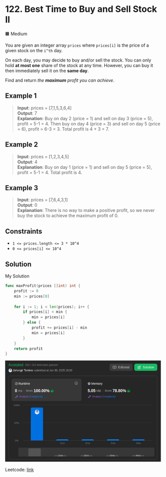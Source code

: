 # 122. Best Time to Buy and Sell Stock II

🟧 Medium

You are given an integer array `prices` where `prices[i]` is the price of a given stock on the `i^th` day.

On each day, you may decide to buy and/or sell the stock. You can only hold **at most one** share of the stock at any time. However, you can buy it then immediately sell it on the **same day**.

Find and return *the **maximum** profit you can achieve*.

## Example 1

> **Input**: prices = [7,1,5,3,6,4] \
> **Output**: 7 \
> **Explanation**: Buy on day 2 (price = 1) and sell on day 3 (price = 5), profit = 5-1 = 4.
Then buy on day 4 (price = 3) and sell on day 5 (price = 6), profit = 6-3 = 3.
Total profit is 4 + 3 = 7.

## Example 2

> **Input**: prices = [1,2,3,4,5] \
> **Output**: 4 \
> **Explanation**: Buy on day 1 (price = 1) and sell on day 5 (price = 5), profit = 5-1 = 4.
Total profit is 4.

## Example 3

> **Input**: prices = [7,6,4,3,1] \
> **Output**: 0 \
> **Explanation**: There is no way to make a positive profit, so we never buy the stock to achieve the maximum profit of 0.

## Constraints

* `1 <= prices.length <= 3 * 10^4`
* `0 <= prices[i] <= 10^4`

## Solution

My Solution

```go
func maxProfit(prices []int) int {
    profit := 0
    min := prices[0]

    for i := 1; i < len(prices); i++ {
        if prices[i] < min {
            min = prices[i]
        } else {
            profit += prices[i] - min
            min = prices[i]
        }
    }
    return profit
}
```

![result](122.png)

Leetcode: [link](https://leetcode.com/problems/best-time-to-buy-and-sell-stock-ii/description/)
